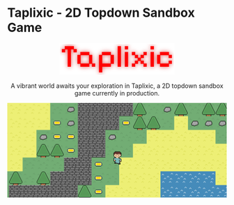 <h1>Taplixic - 2D Topdown Sandbox Game</h1>
<p align="center">
  <img src="game-logo.png" alt="Taplixic Logo">
</p>
<p align="center">A vibrant world awaits your exploration in Taplixic, a 2D topdown sandbox game currently in production.</p>
<p align="center">
  <img src="game-screenshot.png" alt="Taplixic Screenshot">
</p>
